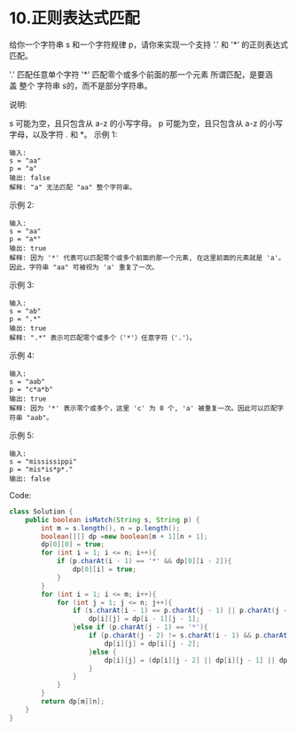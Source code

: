 # 10.正则表达式匹配
给你一个字符串 s 和一个字符规律 p，请你来实现一个支持 '.' 和 '*' 的正则表达式匹配。

'.' 匹配任意单个字符
'*' 匹配零个或多个前面的那一个元素
所谓匹配，是要涵盖 整个 字符串 s的，而不是部分字符串。

说明:

s 可能为空，且只包含从 a-z 的小写字母。
p 可能为空，且只包含从 a-z 的小写字母，以及字符 . 和 *。
示例 1:
```
输入:
s = "aa"
p = "a"
输出: false
解释: "a" 无法匹配 "aa" 整个字符串。
```
示例 2:
```
输入:
s = "aa"
p = "a*"
输出: true
解释: 因为 '*' 代表可以匹配零个或多个前面的那一个元素, 在这里前面的元素就是 'a'。因此，字符串 "aa" 可被视为 'a' 重复了一次。
```
示例 3:
```
输入:
s = "ab"
p = ".*"
输出: true
解释: ".*" 表示可匹配零个或多个（'*'）任意字符（'.'）。
```
示例 4:
```
输入:
s = "aab"
p = "c*a*b"
输出: true
解释: 因为 '*' 表示零个或多个，这里 'c' 为 0 个, 'a' 被重复一次。因此可以匹配字符串 "aab"。
```
示例 5:
```
输入:
s = "mississippi"
p = "mis*is*p*."
输出: false
```

Code:
```java
class Solution {
    public boolean isMatch(String s, String p) {
        int m = s.length(), n = p.length();
        boolean[][] dp =new boolean[m + 1][n + 1];
        dp[0][0] = true;
        for (int i = 1; i <= n; i++){
            if (p.charAt(i - 1) == '*' && dp[0][i - 2]){
                dp[0][i] = true;
            }
        }
        for (int i = 1; i <= m; i++){
            for (int j = 1; j <= n; j++){
                if (s.charAt(i - 1) == p.charAt(j - 1) || p.charAt(j - 1) == '.'){
                    dp[i][j] = dp[i - 1][j - 1];
                }else if (p.charAt(j - 1) == '*'){
                    if (p.charAt(j - 2) != s.charAt(i - 1) && p.charAt(j - 2) != '.'){
                        dp[i][j] = dp[i][j - 2];
                    }else {
                        dp[i][j] = (dp[i][j - 2] || dp[i][j - 1] || dp[i - 1][j]);
                    }
                }
            }
        }
        return dp[m][n];
    }
}
```